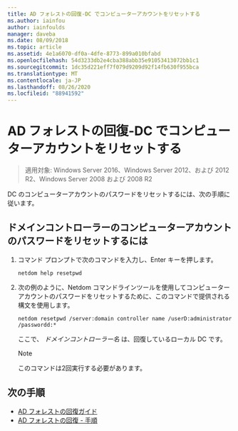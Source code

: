 ```yaml
---
title: AD フォレストの回復-DC でコンピューターアカウントをリセットする
ms.author: iainfou
author: iainfoulds
manager: daveba
ms.date: 08/09/2018
ms.topic: article
ms.assetid: 4e1a6070-df0a-4dfe-8773-899a010bfabd
ms.openlocfilehash: 54d3233db2e4cba388abb35e91053413072bb1c1
ms.sourcegitcommit: 1dc35d221eff7f079d9209d92f14fb630f955bca
ms.translationtype: MT
ms.contentlocale: ja-JP
ms.lasthandoff: 08/26/2020
ms.locfileid: "88941592"
---
```

# <a name="ad-forest-recovery---resetting-the-computer-account-on-the-dc"></a>AD フォレストの回復-DC でコンピューターアカウントをリセットする

>適用対象: Windows Server 2016、Windows Server 2012、および 2012 R2、Windows Server 2008 および 2008 R2

 DC のコンピューターアカウントのパスワードをリセットするには、次の手順に従います。

## <a name="to-reset-the-computer-account-password-of-the-domain-controller"></a>ドメインコントローラーのコンピューターアカウントのパスワードをリセットするには

1. コマンド プロンプトで次のコマンドを入力し、Enter キーを押します。

   ```
   netdom help resetpwd
   ```

2. 次の例のように、Netdom コマンドラインツールを使用してコンピューターアカウントのパスワードをリセットするために、このコマンドで提供される構文を使用します。

   ```
   netdom resetpwd /server:domain controller name /userD:administrator /passwordd:*
   ```

    ここで、 *ドメインコントローラー名* は、回復しているローカル DC です。

   > [!NOTE]
   > このコマンドは2回実行する必要があります。

## <a name="next-steps"></a>次の手順

- [AD フォレストの回復ガイド](AD-Forest-Recovery-Guide.md)
- [AD フォレストの回復 - 手順](AD-Forest-Recovery-Procedures.md)
